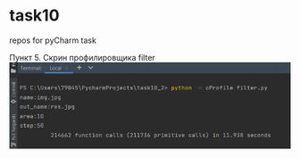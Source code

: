 # task10

repos for pyCharm task

Пункт 5. Скрин профилировщика filter 
![Скрин1](https://github.com/Roggi7/task10/blob/main/filter_profiler.png)
